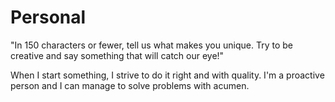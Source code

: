 # Personal
"In 150 characters or fewer, tell us what makes you unique. Try to be creative and say something that will catch our eye!"

When I start something, I strive to do it right and with quality. 
I'm a proactive person and I can manage to solve problems with acumen.

